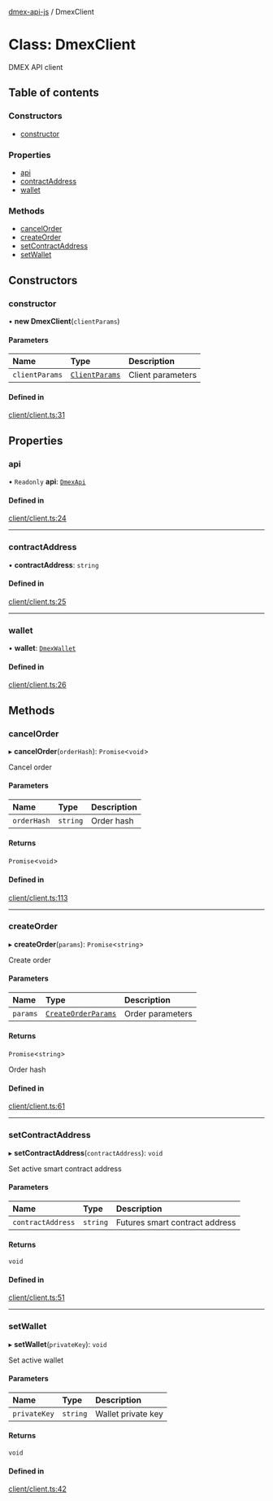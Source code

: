 [dmex-api-js](../README.md) / DmexClient

# Class: DmexClient

DMEX API client

## Table of contents

### Constructors

- [constructor](DmexClient.md#constructor)

### Properties

- [api](DmexClient.md#api)
- [contractAddress](DmexClient.md#contractaddress)
- [wallet](DmexClient.md#wallet)

### Methods

- [cancelOrder](DmexClient.md#cancelorder)
- [createOrder](DmexClient.md#createorder)
- [setContractAddress](DmexClient.md#setcontractaddress)
- [setWallet](DmexClient.md#setwallet)

## Constructors

### constructor

• **new DmexClient**(`clientParams`)

#### Parameters

| Name | Type | Description |
| :------ | :------ | :------ |
| `clientParams` | [`ClientParams`](../interfaces/ClientParams.md) | Client parameters |

#### Defined in

[client/client.ts:31](https://github.com/dmex-app/node-api-js/blob/873b0f8/src/client/client.ts#L31)

## Properties

### api

• `Readonly` **api**: [`DmexApi`](DmexApi.md)

#### Defined in

[client/client.ts:24](https://github.com/dmex-app/node-api-js/blob/873b0f8/src/client/client.ts#L24)

___

### contractAddress

• **contractAddress**: `string`

#### Defined in

[client/client.ts:25](https://github.com/dmex-app/node-api-js/blob/873b0f8/src/client/client.ts#L25)

___

### wallet

• **wallet**: [`DmexWallet`](DmexWallet.md)

#### Defined in

[client/client.ts:26](https://github.com/dmex-app/node-api-js/blob/873b0f8/src/client/client.ts#L26)

## Methods

### cancelOrder

▸ **cancelOrder**(`orderHash`): `Promise`<`void`\>

Cancel order

#### Parameters

| Name | Type | Description |
| :------ | :------ | :------ |
| `orderHash` | `string` | Order hash |

#### Returns

`Promise`<`void`\>

#### Defined in

[client/client.ts:113](https://github.com/dmex-app/node-api-js/blob/873b0f8/src/client/client.ts#L113)

___

### createOrder

▸ **createOrder**(`params`): `Promise`<`string`\>

Create order

#### Parameters

| Name | Type | Description |
| :------ | :------ | :------ |
| `params` | [`CreateOrderParams`](../interfaces/CreateOrderParams.md) | Order parameters |

#### Returns

`Promise`<`string`\>

Order hash

#### Defined in

[client/client.ts:61](https://github.com/dmex-app/node-api-js/blob/873b0f8/src/client/client.ts#L61)

___

### setContractAddress

▸ **setContractAddress**(`contractAddress`): `void`

Set active smart contract address

#### Parameters

| Name | Type | Description |
| :------ | :------ | :------ |
| `contractAddress` | `string` | Futures smart contract address |

#### Returns

`void`

#### Defined in

[client/client.ts:51](https://github.com/dmex-app/node-api-js/blob/873b0f8/src/client/client.ts#L51)

___

### setWallet

▸ **setWallet**(`privateKey`): `void`

Set active wallet

#### Parameters

| Name | Type | Description |
| :------ | :------ | :------ |
| `privateKey` | `string` | Wallet private key |

#### Returns

`void`

#### Defined in

[client/client.ts:42](https://github.com/dmex-app/node-api-js/blob/873b0f8/src/client/client.ts#L42)
